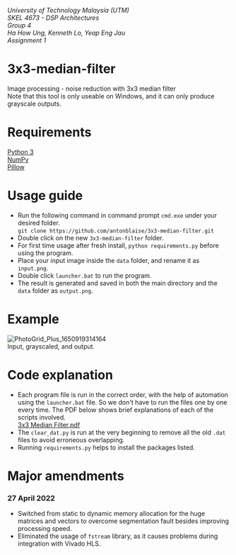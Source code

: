 *University of Technology Malaysia (UTM)</br>
SKEL 4673 - DSP Architectures</br>
Group 4</br>
Ha How Ung, Kenneth Lo, Yeap Eng Jau</br>
Assignment 1*</br>

# 3x3-median-filter
 Image processing - noise reduction with 3x3 median filter</br>
 Note that this tool is only useable on Windows, and it can only produce grayscale outputs.

# Requirements
[Python 3](https://www.python.org/downloads/)</br>
[NumPy](https://numpy.org/install/)</br>
[Pillow](https://pypi.org/project/Pillow/)</br>

# Usage guide
- Run the following command in command prompt `cmd.exe` under your desired folder.</br>`git clone https://github.com/antonblaise/3x3-median-filter.git` 
- Double click on the new `3x3-median-filter` folder.
- For first time usage after fresh install, `python requirements.py` before using the program. 
- Place your input image inside the `data` folder, and rename it as `input.png`.
- Double click `launcher.bat` to run the program.
- The result is generated and saved in both the main directory and the `data` folder as `output.png`. 

# Example
![PhotoGrid_Plus_1650919314164](https://user-images.githubusercontent.com/68864109/165171614-822e5def-642c-40f2-881c-87bfa46b779a.jpg)
</br>Input, grayscaled, and output.

# Code explanation
- Each program file is run in the correct order, with the help of automation using the `launcher.bat` file. So we don't have to run the files one by one every time. The PDF below shows brief explanations of each of the scripts involved.</br>[3x3 Median Filter.pdf](https://github.com/antonblaise/3x3-median-filter/files/8559231/3x3.Median.Filter.pdf)
- The `clear_dat.py` is run at the very beginning to remove all the old `.dat` files to avoid erroneous overlapping.
- Running `requirements.py` helps to install the packages listed.

# Major amendments
### 27 April 2022
- Switched from static to dynamic memory allocation for the huge matrices and vectors to overcome segmentation fault besides improving processing speed.
- Eliminated the usage of `fstream` library, as it causes problems during integration with Vivado HLS.
